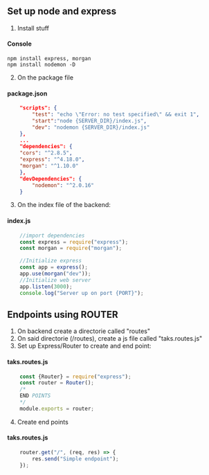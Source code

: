 ## Set up node and express
1. Install stuff
#### Console
```batch
npm install express, morgan
npm install nodemon -D
```

2. On the package file
#### package.json
```json
	"scripts": {
		"test": "echo \"Error: no test specified\" && exit 1",
		"start":"node {SERVER_DIR}/index.js",
		"dev": "nodemon {SERVER_DIR}/index.js"
	},
	...
	"dependencies": {
    "cors": "^2.8.5",
    "express": "^4.18.0",
    "morgan": "^1.10.0"
  	},
	"devDependencies": {
		"nodemon": "^2.0.16"
	}
```

3. On the index file of the backend:
#### index.js
```js
	//import dependencies
	const express = require("express");
	const morgan = require("morgan");

	//Initialize express
	const app = express();
	app.use(morgan("dev"));
	//Initialize web server
	app.listen(3000);
	console.log("Server up on port {PORT}");
```

## Endpoints using ROUTER
1. On backend create a directorie called "routes"
2. On said directorie (/routes), create a js file called "taks.routes.js"
3. Set up Express/Router to create and end point:
#### taks.routes.js
```js
	const {Router} = require("express");
	const router = Router();
	/*
	END POINTS
	*/
	module.exports = router;
```
4. Create end points
#### taks.routes.js
```js
	router.get("/", (req, res) => {
		res.send("Simple endpoint");
	});
```